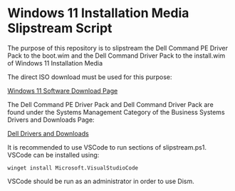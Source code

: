 # Windows 11 Installation Media Slipstream Script

The purpose of this repository is to slipstream the Dell Command PE Driver Pack to the boot.wim and the Dell Command Driver Pack to the install.wim of Windows 11 Installation Media

The direct ISO download must be used for this purpose:

[Windows 11 Software Download Page](https://www.microsoft.com/software-download/windows11)

The Dell Command PE Driver Pack and Dell Command Driver Pack are found under the Systems Management Category of the Business Systems Drivers and Downloads Page:

[Dell Drivers and Downloads](https://www.dell.com/support/home/en-uk?app=drivers)

It is recommended to use VSCode to run sections of slipstream.ps1. VSCode can be installed using:

```
winget install Microsoft.VisualStudioCode
```

 VSCode should be run as an administrator in order to use Dism.

